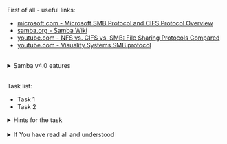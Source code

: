 First of all - useful links:

- [microsoft.com - Microsoft SMB Protocol and CIFS Protocol Overview](https://learn.microsoft.com/en-us/windows/win32/fileio/microsoft-smb-protocol-and-cifs-protocol-overview)
- [samba.org - Samba Wiki](https://wiki.samba.org/index.php/Main_Page)
- [youtube.com - NFS vs. CIFS vs. SMB: File Sharing Protocols Compared](https://www.youtube.com/watch?v=k3RxOqftzsU)
- [youtube.com - Visuality Systems SMB protocol](https://www.youtube.com/playlist?list=PLyOlunpO5LG1W1SgFGDUAlCTSz9j9zBax)
<br>
<details><summary>Samba v4.0 eatures</summary>
<pre>
  <ul>
  <li>NetBIOS over TCP/IP (NBT)</li>
  <li>SMB (known as CIFS in some versions)</li>
  <li>Samba supports POSIX extensions for CIFS/SMB. The initial extension was CIFS VFS (CAP_UNIX) from 2004, which has been somewhat superseded by SMB3.[35]</li>
  <li>DCE/RPC or more specifically, MSRPC, the Network Neighborhood suite of protocols</li>
  <li>A WINS server also known as a NetBIOS Name Server (NBNS)</li>
  <li>The NT Domain suite of protocols which includes NT Domain Logons</li>
  <li>Security Account Manager (SAM) database</li>
  <li>Local Security Authority (LSA) service</li>
  <li>NT-style printing service (SPOOLSS)</li>
  <li>NTLM</li>
  <li>Active Directory Logon using modified versions of Kerberos and LDAP</li>
  <li>DFS server</li>
  </ul>
</pre>
</details>
<br>

Task list:
- Task 1
- Task 2

<details><summary>Hints for the task</summary>
<pre>
<strong>Task 1:</strong>
  $ cmd1
  $ echo ${string:7:3}
<br>
<strong>Task 2:</strong>
  $ echo ${#string}
  $ string=
</pre>
</details>
<br>
<details><summary>If You have read all and understood</summary>
<pre>
`touch IReadAllAndUndnderstood`{{exec}}
</pre>
